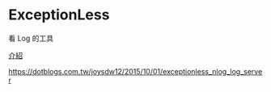 # ExceptionLess

看 Log 的工具

[介紹](https://www.slideshare.net/twMVC/twmvc36-exceptionless-log)

https://dotblogs.com.tw/joysdw12/2015/10/01/exceptionless_nlog_log_server

